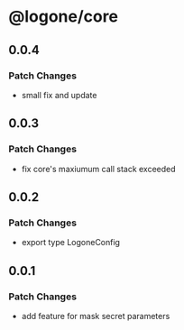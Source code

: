 # @logone/core

## 0.0.4

### Patch Changes

- small fix and update

## 0.0.3

### Patch Changes

- fix core's maxiumum call stack exceeded

## 0.0.2

### Patch Changes

- export type LogoneConfig

## 0.0.1

### Patch Changes

- add feature for mask secret parameters
